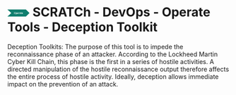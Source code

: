 # <img src="../../../images/operate.png" alt ='operate'  width="10%" > SCRATCh - DevOps - Operate Tools - Deception Toolkit




	
Deception Toolkits: The purpose of this tool is to impede the reconnaissance phase of an attacker. According to the Lockheed Martin Cyber Kill Chain, this phase is the first in a series of hostile activities. A directed manipulation of the hostile reconnaissance output therefore affects the entire process of hostile activity. Ideally, deception allows immediate impact on the prevention of an attack.




